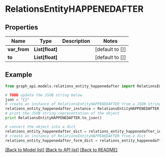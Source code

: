 # RelationsEntityHAPPENEDAFTER


## Properties
Name | Type | Description | Notes
------------ | ------------- | ------------- | -------------
**var_from** | **List[float]** |  | [default to []]
**to** | **List[float]** |  | [default to []]

## Example

```python
from graph_api.models.relations_entity_happenedafter import RelationsEntityHAPPENEDAFTER

# TODO update the JSON string below
json = "{}"
# create an instance of RelationsEntityHAPPENEDAFTER from a JSON string
relations_entity_happenedafter_instance = RelationsEntityHAPPENEDAFTER.from_json(json)
# print the JSON string representation of the object
print RelationsEntityHAPPENEDAFTER.to_json()

# convert the object into a dict
relations_entity_happenedafter_dict = relations_entity_happenedafter_instance.to_dict()
# create an instance of RelationsEntityHAPPENEDAFTER from a dict
relations_entity_happenedafter_form_dict = relations_entity_happenedafter.from_dict(relations_entity_happenedafter_dict)
```
[[Back to Model list]](../README.md#documentation-for-models) [[Back to API list]](../README.md#documentation-for-api-endpoints) [[Back to README]](../README.md)


